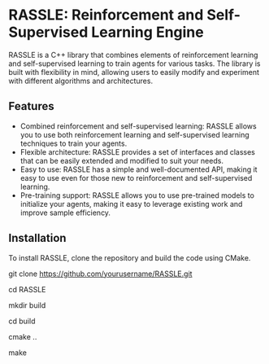 # RASSLE: Reinforcement and Self-Supervised Learning Engine
RASSLE is a C++ library that combines elements of reinforcement learning and self-supervised learning to train agents for various tasks. The library is built with flexibility in mind, allowing users to easily modify and experiment with different algorithms and architectures.

## Features
- Combined reinforcement and self-supervised learning: RASSLE allows you to use both reinforcement learning and self-supervised learning techniques to train your agents.
- Flexible architecture: RASSLE provides a set of interfaces and classes that can be easily extended and modified to suit your needs.
- Easy to use: RASSLE has a simple and well-documented API, making it easy to use even for those new to reinforcement and self-supervised learning.
- Pre-training support: RASSLE allows you to use pre-trained models to initialize your agents, making it easy to leverage existing work and improve sample efficiency.

## Installation
To install RASSLE, clone the repository and build the code using CMake.

  git clone https://github.com/yourusername/RASSLE.git
  
  cd RASSLE
  
  mkdir build
  
  cd build  
  
  cmake ..
  
  make
